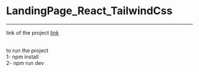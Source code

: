 # LandingPage_React_TailwindCss
---


link of the project [link](https://magenta-cactus-b53b88.netlify.app/)
<br/>
<br/>
 
to run the project  <br/>
1- npm install <br/>
2- npm run dev <br/>
